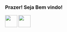 ### Prazer! Seja Bem vindo!

<img src="https://cdn.jsdelivr.net/gh/devicons/devicon/icons/python/python-original.svg" width=40 />
<img src="https://cdn.jsdelivr.net/gh/devicons/devicon/icons/mysql/mysql-original-wordmark.svg" width=40 />
